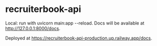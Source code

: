 # recruiterbook-api

Local: run with uvicorn main:app --reload. Docs will be available at http://127.0.0.1:8000/docs.

Deployed at https://recruiterbook-api-production.up.railway.app/docs. 
